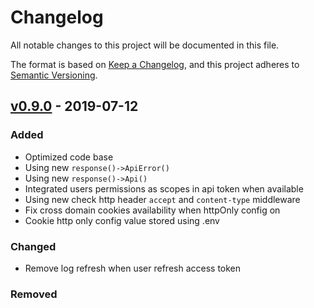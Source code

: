 # Changelog
All notable changes to this project will be documented in this file.

The format is based on [Keep a Changelog](https://keepachangelog.com/en/1.0.0/),
and this project adheres to [Semantic Versioning](https://semver.org/spec/v2.0.0.html).

## [v0.9.0] - 2019-07-12

### Added
- Optimized code base
- Using new `response()->ApiError()`
- Using new `response()->Api()`
- Integrated users permissions as scopes in api token when available
- Using new check http header `accept` and `content-type` middleware
- Fix cross domain cookies availability when httpOnly config on 
- Cookie http only config value stored using .env

### Changed
- Remove log refresh when user refresh access token

### Removed


[v0.9.0]: https://github.com/consigliere/Passerby/releases/tag/v0.9.0

